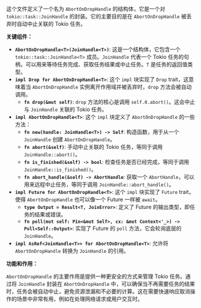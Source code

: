 这个文件定义了一个名为 `AbortOnDropHandle` 的结构体，它是一个对 `tokio::task::JoinHandle` 的封装。它的主要目的是在 `AbortOnDropHandle` 被丢弃时自动中止关联的 Tokio 任务。

**关键组件：**

*   **`AbortOnDropHandle<T>(JoinHandle<T>)`**:  这是一个结构体，它包含一个 `tokio::task::JoinHandle<T>` 成员。`JoinHandle` 代表一个 Tokio 任务的句柄，可以用来等待任务完成、获取任务结果或中止任务。`T` 是任务的返回值类型。
*   **`impl Drop for AbortOnDropHandle<T>`**:  这个 `impl` 块实现了 `Drop` trait，这意味着当 `AbortOnDropHandle` 实例离开作用域并被丢弃时，`drop` 方法会被自动调用。
    *   **`fn drop(&mut self)`**:  `drop` 方法的核心是调用 `self.0.abort()`。这会中止与 `JoinHandle` 关联的 Tokio 任务。
*   **`impl AbortOnDropHandle<T>`**:  这个 `impl` 块定义了 `AbortOnDropHandle` 的一些方法：
    *   **`fn new(handle: JoinHandle<T>) -> Self`**:  构造函数，用于从一个 `JoinHandle` 创建 `AbortOnDropHandle`。
    *   **`fn abort(&self)`**:  手动中止关联的 Tokio 任务，等同于调用 `JoinHandle::abort()`。
    *   **`fn is_finished(&self) -> bool`**:  检查任务是否已经完成，等同于调用 `JoinHandle::is_finished()`。
    *   **`fn abort_handle(&self) -> AbortHandle`**:  获取一个 `AbortHandle`，可以用来远程中止任务，等同于调用 `JoinHandle::abort_handle()`。
*   **`impl Future for AbortOnDropHandle<T>`**:  这个 `impl` 块实现了 `Future` trait，使得 `AbortOnDropHandle` 也可以像一个 Future 一样被 `await`。
    *   **`type Output = Result<T, JoinError>`**:  定义了 Future 的输出类型，即任务的结果或错误。
    *   **`fn poll(mut self: Pin<&mut Self>, cx: &mut Context<'_>) -> Poll<Self::Output>`**:  实现了 Future 的 `poll` 方法，它会轮询底层的 `JoinHandle`。
*   **`impl AsRef<JoinHandle<T>> for AbortOnDropHandle<T>`**: 允许将 `AbortOnDropHandle` 转换为 `JoinHandle` 的引用。

**功能和作用：**

`AbortOnDropHandle` 的主要作用是提供一种更安全的方式来管理 Tokio 任务。通过将 `JoinHandle` 封装在 `AbortOnDropHandle` 中，可以确保当不再需要任务的结果时，任务会被自动中止，避免资源泄漏和不必要的计算。这在需要快速响应取消操作的场景中非常有用，例如在处理网络请求或用户交互时。
